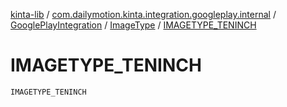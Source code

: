 [kinta-lib](../../../index.md) / [com.dailymotion.kinta.integration.googleplay.internal](../../index.md) / [GooglePlayIntegration](../index.md) / [ImageType](index.md) / [IMAGETYPE_TENINCH](./-i-m-a-g-e-t-y-p-e_-t-e-n-i-n-c-h.md)

# IMAGETYPE_TENINCH

`IMAGETYPE_TENINCH`